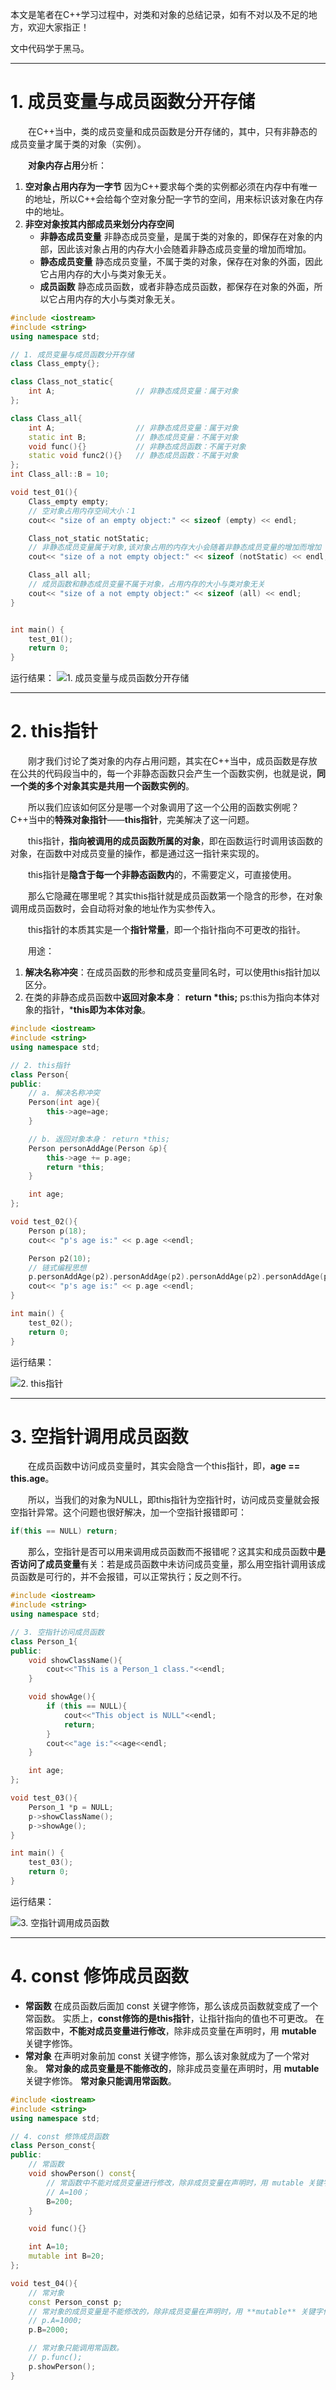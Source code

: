 本文是笔者在C++学习过程中，对类和对象的总结记录，如有不对以及不足的地方，欢迎大家指正！

文中代码学于黑马。

****

# 1. 成员变量与成员函数分开存储

&emsp;&emsp;在C++当中，类的成员变量和成员函数是分开存储的，其中，只有非静态的成员变量才属于类的对象（实例）。

&emsp;&emsp;**对象内存占用**分析：
1. **空对象占用内存为一字节**
   因为C++要求每个类的实例都必须在内存中有唯一的地址，所以C++会给每个空对象分配一字节的空间，用来标识该对象在内存中的地址。
2. **非空对象按其内部成员来划分内存空间**
    - **非静态成员变量**
      非静态成员变量，是属于类的对象的，即保存在对象的内部，因此该对象占用的内存大小会随着非静态成员变量的增加而增加。
    - **静态成员变量**
      静态成员变量，不属于类的对象，保存在对象的外面，因此它占用内存的大小与类对象无关。
    - **成员函数**
      静态成员函数，或者非静态成员函数，都保存在对象的外面，所以它占用内存的大小与类对象无关。

```cpp
#include <iostream>
#include <string>
using namespace std;

// 1. 成员变量与成员函数分开存储
class Class_empty{};

class Class_not_static{
    int A;                  // 非静态成员变量：属于对象
};

class Class_all{
    int A;                  // 非静态成员变量：属于对象
    static int B;           // 静态成员变量：不属于对象
    void func(){}           // 非静态成员函数：不属于对象
    static void func2(){}   // 静态成员函数：不属于对象
};
int Class_all::B = 10;

void test_01(){
    Class_empty empty;
    // 空对象占用内存空间大小：1
    cout<< "size of an empty object:" << sizeof (empty) << endl;

    Class_not_static notStatic;
    // 非静态成员变量属于对象,该对象占用的内存大小会随着非静态成员变量的增加而增加
    cout<< "size of a not empty object:" << sizeof (notStatic) << endl;

    Class_all all;
    // 成员函数和静态成员变量不属于对象，占用内存的大小与类对象无关
    cout<< "size of a not empty object:" << sizeof (all) << endl;
}


int main() {
    test_01();
    return 0;
}
```

运行结果：
![1. 成员变量与成员函数分开存储](https://img-blog.csdnimg.cn/71890f2559f9462c9f091f21cf3594b4.png)

****

# 2. this指针

&emsp;&emsp;刚才我们讨论了类对象的内存占用问题，其实在C++当中，成员函数是存放在公共的代码段当中的，每一个非静态函数只会产生一个函数实例，也就是说，**同一个类的多个对象其实是共用一个函数实例的**。

&emsp;&emsp;所以我们应该如何区分是哪一个对象调用了这一个公用的函数实例呢？C++当中的**特殊对象指针**——**this指针**，完美解决了这一问题。

&emsp;&emsp;this指针，**指向被调用的成员函数所属的对象**，即在函数运行时调用该函数的对象，在函数中对成员变量的操作，都是通过这一指针来实现的。

&emsp;&emsp;this指针是**隐含于每一个非静态函数内**的，不需要定义，可直接使用。

&emsp;&emsp;那么它隐藏在哪里呢？其实this指针就是成员函数第一个隐含的形参，在对象调用成员函数时，会自动将对象的地址作为实参传入。

&emsp;&emsp;this指针的本质其实是一个**指针常量**，即一个指针指向不可更改的指针。

&emsp;&emsp;用途：

1. **解决名称冲突**：在成员函数的形参和成员变量同名时，可以使用this指针加以区分。
2.  在类的非静态成员函数中**返回对象本身**： **return \*this;**
    ps:this为指向本体对象的指针，***this即为本体对象**。

```cpp
#include <iostream>
#include <string>
using namespace std;

// 2. this指针
class Person{
public:
    // a. 解决名称冲突
    Person(int age){
        this->age=age;
    }

    // b. 返回对象本身： return *this;
    Person personAddAge(Person &p){
        this->age += p.age;
        return *this;
    }

    int age;
};

void test_02(){
    Person p(18);
    cout<< "p's age is:" << p.age <<endl;

    Person p2(10);
    // 链式编程思想
    p.personAddAge(p2).personAddAge(p2).personAddAge(p2).personAddAge(p2);
    cout<< "p's age is:" << p.age <<endl;
}

int main() {
	test_02();
    return 0;
}

```

运行结果：

![2. this指针](https://img-blog.csdnimg.cn/bfcdb73127524b28966b2f744cfdc1b7.png)


****

# 3. 空指针调用成员函数

&emsp;&emsp;在成员函数中访问成员变量时，其实会隐含一个this指针，即，**age == this.age**。

&emsp;&emsp;所以，当我们的对象为NULL，即this指针为空指针时，访问成员变量就会报空指针异常。这个问题也很好解决，加一个空指针报错即可：

```cpp
if(this == NULL) return;
```

&emsp;&emsp;那么，空指针是否可以用来调用成员函数而不报错呢？这其实和成员函数中**是否访问了成员变量**有关：若是成员函数中未访问成员变量，那么用空指针调用该成员函数是可行的，并不会报错，可以正常执行；反之则不行。

```cpp
#include <iostream>
#include <string>
using namespace std;

// 3. 空指针访问成员函数
class Person_1{
public:
    void showClassName(){
        cout<<"This is a Person_1 class."<<endl;
    }

    void showAge(){
        if (this == NULL){
            cout<<"This object is NULL"<<endl;
            return;
        }
        cout<<"age is:"<<age<<endl;
    }

    int age;
};

void test_03(){
    Person_1 *p = NULL;
    p->showClassName();
    p->showAge();
}

int main() {
	test_03();
    return 0;
}
```

运行结果：

![3. 空指针调用成员函数
](https://img-blog.csdnimg.cn/8e29857f722a4246ac63dc31c4772373.png)



****

# 4. const 修饰成员函数

- **常函数**
  在成员函数后面加 const 关键字修饰，那么该成员函数就变成了一个常函数。
  实质上，**const修饰的是this指针**，让指针指向的值也不可更改。
  在常函数中，**不能对成员变量进行修改**，除非成员变量在声明时，用 **mutable** 关键字修饰。
- **常对象**
  在声明对象前加 const 关键字修饰，那么该对象就成为了一个常对象。
  **常对象的成员变量是不能修改的**，除非成员变量在声明时，用 **mutable** 关键字修饰。
  **常对象只能调用常函数**。

```cpp
#include <iostream>
#include <string>
using namespace std;

// 4. const 修饰成员函数
class Person_const{
public:
    // 常函数
    void showPerson() const{
        // 常函数中不能对成员变量进行修改，除非成员变量在声明时，用 mutable 关键字修饰。
        // A=100；
        B=200;
    }

    void func(){}

    int A=10;
    mutable int B=20;
};

void test_04(){
    // 常对象
    const Person_const p;
    // 常对象的成员变量是不能修改的，除非成员变量在声明时，用 **mutable** 关键字修饰。
    // p.A=1000;
    p.B=2000;

    // 常对象只能调用常函数。
    // p.func();
    p.showPerson();
}
```




